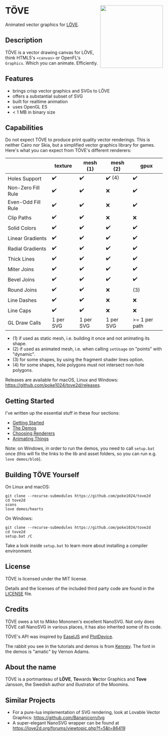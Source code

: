 # TÖVE <img align="right" src="https://github.com/poke1024/tove2d/blob/master/docs/images/tovelogo.png" height="200">

Animated vector graphics for [LÖVE](https://love2d.org/).

## Description

TÖVE is a vector drawing canvas for LÖVE, think HTML5's `<canvas>` or OpenFL's `Graphics`. Which you can animate. Efficiently.

## Features

- brings crisp vector graphics and SVGs to LÖVE
- offers a substantial subset of SVG
- built for realtime animation
- uses OpenGL ES
- < 1 MB in binary size

## Capabilities

Do not expect TÖVE to produce print quality vector renderings. This is neither Cairo nor Skia, but a simplified vector graphics library for games. Here's what you can expect from TÖVE's different renderers:

|                    | texture            | mesh (1)           |  mesh (2)              | gpux               |
| ------------------ | ------------------ | ------------------ | ---------------------- | ------------------ |
| Holes Support      | :heavy_check_mark: | :heavy_check_mark: | :heavy_check_mark: (4) | :heavy_check_mark: |
| Non-Zero Fill Rule | :heavy_check_mark: | :heavy_check_mark: | :x:                    | :heavy_check_mark: |
| Even-Odd Fill Rule | :heavy_check_mark: | :heavy_check_mark: | :x:                    | :heavy_check_mark: |
| Clip Paths         | :heavy_check_mark: | :heavy_check_mark: | :x:                    | :x:                |
| Solid Colors       | :heavy_check_mark: | :heavy_check_mark: | :heavy_check_mark:     | :heavy_check_mark: |
| Linear Gradients   | :heavy_check_mark: | :heavy_check_mark: | :heavy_check_mark:     | :heavy_check_mark: |
| Radial Gradients   | :heavy_check_mark: | :heavy_check_mark: | :heavy_check_mark:     | :heavy_check_mark: |
| Thick Lines        | :heavy_check_mark: | :heavy_check_mark: | :heavy_check_mark:     | :heavy_check_mark: |
| Miter Joins        | :heavy_check_mark: | :heavy_check_mark: | :heavy_check_mark:     | :heavy_check_mark: |
| Bevel Joins        | :heavy_check_mark: | :heavy_check_mark: | :heavy_check_mark:     | :heavy_check_mark: |
| Round Joins        | :heavy_check_mark: | :heavy_check_mark: | :x:                    | (3)                |
| Line Dashes        | :heavy_check_mark: | :heavy_check_mark: | :x:                    | :x:                |
| Line Caps          | :heavy_check_mark: | :heavy_check_mark: | :x:                    | :x:                |
| GL Draw Calls      | 1 per SVG          | 1 per SVG          | 1 per SVG              | >= 1 per path      |

- (1) if used as static mesh, i.e. building it once and not animating its shape.
- (2) if used as animated mesh, i.e. when calling `setUsage` on "points" with "dynamic".
- (3) for some shapes, by using the fragment shader lines option.
- (4) for some shapes, hole polygons must not intersect non-hole polygons.

Releases are available for macOS, Linux and Windows: https://github.com/poke1024/tove2d/releases.

## Getting Started

I've written up the essential stuff in these four sections:

- [Getting Started](docs/Getting_Started.md)
- [The Demos](docs/Demos.md)
- [Choosing Renderers](docs/Renderers.md)
- [Animating Things](docs/Animation.md)

Note: on Windows, in order to run the demos, you need to call `setup.bat` once (this
will fix the links to the lib and asset folders, so you can run e.g. `love demos/blob`).

## Building TÖVE Yourself

On Linux and macOS:

```
git clone --recurse-submodules https://github.com/poke1024/tove2d
cd tove2d
scons
love demos/hearts
```

On Windows:

```
git clone --recurse-submodules https://github.com/poke1024/tove2d
cd tove2d
setup.bat /C
```

Take a look inside `setup.bat` to learn more about installing a compiler environment.

## License

TÖVE is licensed under the MIT license.

Details and the licenses of the included third party code are found in the [LICENSE](https://github.com/poke1024/tove2d/blob/master/LICENSE) file.

## Credits

TÖVE owes a lot to Mikko Mononen's excellent NanoSVG. Not only does TÖVE call NanoSVG in various places, it has also inherited some of its code.

TÖVE's API was inspired by [EaselJS](https://www.createjs.com/easeljs) and [PlotDevice](https://plotdevice.io/PlotDevice).

The rabbit you see in the tutorials and demos is from [Kenney](https://kenney.nl/). The font in the demos is "amatic" by Vernon Adams.

## About the name

TÖVE is a portmanteau of **LÖVE**, **To**wards **Ve**ctor Graphics and **Tove** Jansson, the Swedish author and illustrator of the Moomins.

## Similar Projects

- For a pure-lua implementation of SVG rendering, look at Lovable Vector Graphics: https://github.com/Bananicorn/lvg
- A super-elegant NanoSVG wrapper can be found at https://love2d.org/forums/viewtopic.php?f=5&t=86419
